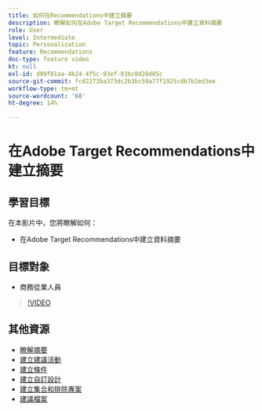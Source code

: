 ```yaml
---
title: 如何在Recommendations中建立摘要
description: 瞭解如何在Adobe Target Recommendations中建立資料摘要
role: User
level: Intermediate
topic: Personalization
feature: Recommendations
doc-type: feature video
kt: null
exl-id: d09f01aa-4b24-4f5c-93ef-03bc0d28d85c
source-git-commit: fcd2273ba373dc2b3bc59a77f1925cdb7b2ed3ee
workflow-type: tm+mt
source-wordcount: '68'
ht-degree: 14%

---
```


# 在Adobe Target Recommendations中建立摘要

## 學習目標

在本影片中，您將瞭解如何：

* 在Adobe Target Recommendations中建立資料摘要

## 目標對象

* 商務從業人員

>[!VIDEO](https://video.tv.adobe.com/v/27696?quality=12)

## 其他資源

* [瞭解摘要](understanding-feeds.md)
* [建立建議活動](create-a-recommendations-activity.md)
* [建立條件](create-criteria.md)
* [建立自訂設計](create-custom-designs.md)
* [建立集合和排除專案](create-collections-and-exclusions.md)
* [建議檔案](https://experienceleague.adobe.com/docs/target/using/recommendations/recommendations.html?lang=zh-Hant)
